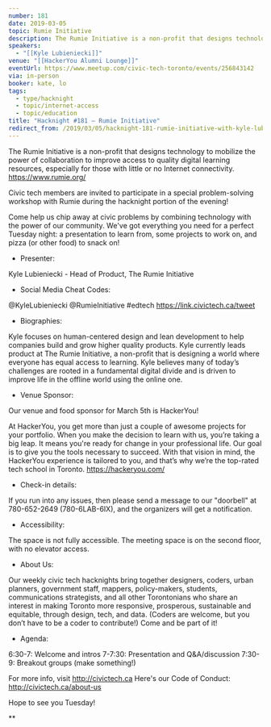 ```yaml
---
number: 181
date: 2019-03-05
topic: Rumie Initiative
description: The Rumie Initiative is a non-profit that designs technology to mobilize the power of collaboration to improve access to quality digital learning resources, especially for those with little or no Internet connectivity. https://www.rumie.org/
speakers:
  - "[[Kyle Lubieniecki]]"
venue: "[[HackerYou Alumni Lounge]]"
eventUrl: https://www.meetup.com/civic-tech-toronto/events/256843142
via: in-person
booker: kate, lo
tags:
  - type/hacknight
  - topic/internet-access
  - topic/education
title: "Hacknight #181 – Rumie Initiative"
redirect_from: /2019/03/05/hacknight-181-rumie-initiative-with-kyle-lubieniecki/
---
```

The Rumie Initiative is a non-profit that designs technology to mobilize the power of collaboration to improve access to quality digital learning resources, especially for those with little or no Internet connectivity. https://www.rumie.org/

Civic tech members are invited to participate in a special problem-solving workshop with Rumie during the hacknight portion of the evening!

Come help us chip away at civic problems by combining technology with the power of our community. We've got everything you need for a perfect Tuesday night: a presentation to learn from, some projects to work on, and pizza (or other food) to snack on!

+ Presenter:

Kyle Lubieniecki - Head of Product, The Rumie Initiative

+ Social Media Cheat Codes:

@KyleLubieniecki @RumieInitiative \#edtech
https://link.civictech.ca/tweet

+ Biographies:

Kyle focuses on human-centered design and lean development to help companies build and grow higher quality products. Kyle currently leads product at The Rumie Initiative, a non-profit that is designing a world where everyone has equal access to learning. Kyle believes many of today’s challenges are rooted in a fundamental digital divide and is driven to improve life in the offline world using the online one.

+ Venue Sponsor:

Our venue and food sponsor for March 5th is HackerYou!

At HackerYou, you get more than just a couple of awesome projects for your portfolio. When you make the decision to learn with us, you’re taking a big leap. It means you're ready for change in your professional life. Our goal is to give you the tools necessary to succeed. With that vision in mind, the HackerYou experience is tailored to you, and that’s why we’re the top-rated tech school in Toronto. https://hackeryou.com/

+ Check-in details:

If you run into any issues, then please send a message to our "doorbell" at 780-652-2649 (780-6LAB-6IX), and the organizers will get a notification.

+ Accessibility:

The space is not fully accessible. The meeting space is on the second floor, with no elevator access.

+ About Us:

Our weekly civic tech hacknights bring together designers, coders, urban planners, government staff, mappers, policy-makers, students, communications strategists, and all other Torontonians who share an interest in making Toronto more responsive, prosperous, sustainable and equitable, through design, tech, and data. (Coders are welcome, but you don’t have to be a coder to contribute!) Come and be part of it!

+ Agenda:

6:30-7: Welcome and intros
7-7:30: Presentation and Q&A/discussion
7:30-9: Breakout groups (make something!)

For more info, visit http://civictech.ca
Here's our Code of Conduct: http://civictech.ca/about-us

Hope to see you Tuesday!

**